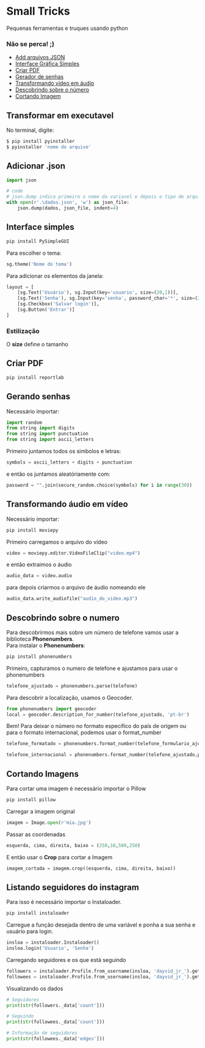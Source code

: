 # Small Tricks
Pequenas ferramentas e truques usando python

### Não se perca! ;)
<ul>
    <li>
        <a href="#json">Add arquivos JSON</a>
    </li>
    <li>
        <a href="#interface">Interface Gráfica Simples</a>
    </li>
    <li>
        <a href="#pdf">Criar PDF</a>
    </li>
    <li>
        <a href="#gerandoSenhas">Gerador de senhas</a>
    </li>
    <li>
        <a href="#audioemvideo">Transformando vídeo em áudio</a>
    </li>
    <li>
        <a href="#aboutNumber">Descobrindo sobre o número</a>
    </li>
    <li>
        <a href="#cutImage">Cortando Imagem</a>
    </li>
</ul>


## Transformar em executavel
No terminal, digite:
````bash
$ pip install pyinstaller
$ pyinstaller 'nome do arquivo'
````

## <div name='json'>Adicionar .json</div>
````py
import json

# code
# json.dump indica primeiro o nome da variavel e depois o tipo de arquivo em quserá transformada
with open(r'.\dados.json', 'w') as json_file:
    json.dump(dados, json_file, indent=4)

````

## <div name='interface'>Interface simples</div>
````bash
pip install PySimpleGUI
````

Para escolher o tema:<br>
````py
sg.theme('Nome do tema')
````

Para adicionar os elementos da janela:
````py
layout = [
    [sg.Text('Usuário'), sg.Input(key='usuario', size=(20,1))],
    [sg.Text('Senha'), sg.Input(key='senha', password_char='*', size=(20,1))],
    [sg.Checkbox('Salvar login')],
    [sg.Button('Entrar')]
]
````


### Estilização
O **size** define o tamanho 



## <div name='pdf'>Criar PDF</div>
````bash
pip install reportlab
````

## <div name='gerandoSenhas'>Gerando senhas</div>
Necessário importar:
````py
import random
from string import digits
from string import punctuation
from string import ascii_letters
````

Primeiro juntamos todos os simbolos e letras:
````py
symbols = ascii_letters + digits + punctuation
````

e então os juntamos aleatóriamente com:
````py
password = "".join(secure_random.choice(symbols) for i in range(30)) 
````

## <div name='audioemvideo'>Transformando áudio em vídeo</div>
Necessário importar:
````bash
pip install moviepy
````

Primeiro carregamos o arquivo do vídeo
````py
video = moviepy.editor.VideoFileClip("video.mp4")
````

e então extraimos o áudio
````py
audio_data = video.audio
````

para depois criarmos o arquivo de áudio nomeando ele
````py
audio_data.write_audiofile("audio_do_video.mp3")
````

## <div name='aboutNumber'>Descobrindo sobre o numero</div>
Para descobrirmos mais sobre um número de telefone vamos usar a biblioteca **Phonenumbers**.<br>
Para instalar o **Phonenumbers**:
````bash
pip install phonenumbers
````

Primeiro, capturamos o numero de telefone e ajustamos para usar o phonenumbers
````py
telefone_ajustado = phonenumbers.parse(telefone)
````

Para descobrir a localização, usamos o Geocoder.
````py
from phonenumbers import geocoder
local = geocoder.description_for_number(telefone_ajustado, 'pt-br')
````

Bem! Para deixar o número no formato especifico do país de origem ou para o formato internacional, podemos usar o format_number
````py
telefone_formatado = phonenumbers.format_number(telefone_formulario_ajustado,phonenumbers.PhoneNumberFormat.NATIONAL)

telefone_internacional = phonenumbers.format_number(telefone_ajustado,phonenumbers.PhoneNumberFormat.INTERNATIONAL)
````


## <div name="cutImage">Cortando Imagens</div>
Para cortar uma imagem é necessário importar o Pillow
````bash
pip install pillow
````

Carregar a imagem original
````py
imagem = Image.open(r'mia.jpg')
````

Passar as coordenadas
````py
esquerda, cima, direita, baixo = (250,10,500,250)
````

E então usar o **Crop** para cortar a Imagem
````py
imagem_cortada = imagem.crop((esquerda, cima, direita, baixo))
````


## <div name="instaFollwers">Listando seguidores do instagram</div>

Para isso é necessário importar o Instaloader.<br>
````bash
pip install instaloader
````

Carregue a função desejada dentro de uma variável e ponha a sua senha e usuário para login.

````py
insloa = instaloader.Instaloader()
insloa.login('Usuario', 'Senha')
````

Carregando seguidores e os que está seguindo
````py
followers = instaloader.Profile.from_username(insloa, 'dayvid_jr_').get_followers()
followees = instaloader.Profile.from_username(insloa, 'dayvid_jr_').get_followees()
````

Visualizando os dados
````py
# Seguidores
print(str(followers._data['count']))

# Seguindo
print(str(followees._data['count']))

# Informação de seguidores
print(str(followees._data['edges']))
````